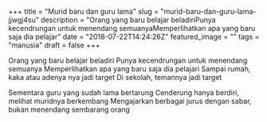 +++
title = "Murid baru dan guru lama"
slug = "murid-baru-dan-guru-lama-jjwgj4su"
description = "Orang yang baru belajar beladiriPunya kecendrungan untuk menendang semuanyaMemperlihatkan apa yang baru saja dia pelajar"
date = "2018-07-22T14:24:26Z"
featured_image = ""
tags = "manusia"
draft = false
+++ 
 
Orang yang baru belajar beladiri
Punya kecendrungan untuk menendang semuanya
Memperlihatkan apa yang baru saja dia pelajari
Sampai rumah, kaka atau adenya nya jadi target
Di sekolah, temannya jadi target

Sementara guru yang sudah lama bertarung
Cenderung hanya berdiri, melihat muridnya berkembang
Mengajarkan berbagai jurus dengan sabar, bukan menendang sembarang orang